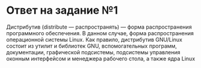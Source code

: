 # Ответ на задание №1
Дистрибутив (distribute — распространять) — форма распространения программного обеспечения. В данном случае, форма распространения операционной системы Linux.
Как правило, дистрибутив GNU/Linux состоит из утилит и библиотек GNU, вспомогательных программ, документации, графической подсистемы, подсистемы управления оконным интерфейсом и менеджера рабочего стола, а также ядра Linux
